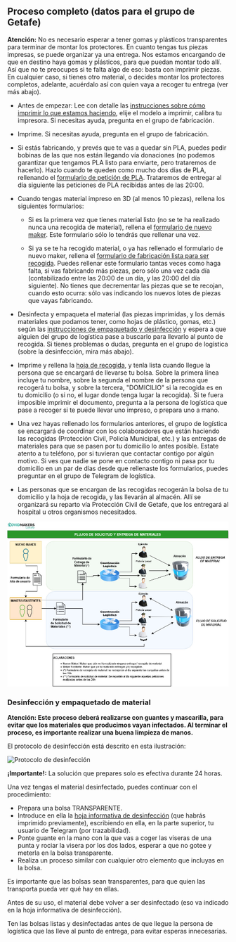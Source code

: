 ## <a>Proceso completo (datos para el grupo de Getafe)</a>

**Atención:** No es necesario esperar a tener gomas y plásticos transparentes para terminar de montar los protectores. En cuanto tengas tus piezas impresas, se puede organizar ya una entrega. Nos estamos encargando de que en destino haya gomas y pĺásticos, para que puedan montar todo allí. Así que no te preocupes si te falta algo de eso: basta con imprimir piezas. En cualquier caso, si tienes otro material, o decides montar los protectores completos, adelante, acuérdalo así con quien vaya a recoger tu entrega (ver más abajo).

* Antes de empezar: Lee con detalle las [instrucciones sobre cómo imprimir lo que estamos haciendo](#haciendo), elije el modelo a imprimir, calibra tu impresora. Si necesitas ayuda, pregunta en el grupo de fabricación.

* Imprime. Si necesitas ayuda, pregunta en el grupo de fabricación.

* Si estás fabricando, y prevés que te vas a quedar sin PLA, puedes pedir bobinas de las que nos están llegando vía donaciones (no podemos garantizar que tengamos PLA listo para enviarte, pero trataremos de hacerlo). Hazlo cuando te queden como mucho dos días de PLA, rellenando el [formulario de petición de PLA](https://docs.google.com/forms/d/e/1FAIpQLSffZoj04AgMSFzh23fbOKqQNuNHOhQSLAInoCFRcIrRj4AssA/viewform). Trataremos de entregar al día siguiente las peticiones de PLA recibidas antes de las 20:00.

* Cuando tengas material impreso en 3D (al menos 10 piezas), rellena los siguientes formularios:

  - Si es la primera vez que tienes material listo (no se te ha realizado nunca una recogida de material), rellena el [formulario de nuevo maker](https://docs.google.com/forms/d/e/1FAIpQLSdO0WRbIKKgPMfELPCbPK3jvf8paplx6duKgp7iy40mTTmfyw/viewform). Este formulario sólo lo tendrás que rellenar una vez.

  - Si ya se te ha recogido material, o ya has rellenado el formulario de nuevo maker, rellena el [formulario de fabricación lista para ser recogida](https://docs.google.com/forms/d/e/1FAIpQLSf5bpf29waWAVTi_3QRzihBPt8VOsbqQeOZ9phYBQSoqk-IXw/viewform). Puedes rellenar este formulario tantas veces como haga falta, si vas fabricando más piezas, pero sólo una vez cada día (contabilizado entre las 20:00 de un día, y las 20:00 del día siguiente). No tienes que decrementar las piezas que se te recojan, cuando esto ocurra: sólo vas indicando los nuevos lotes de piezas que vayas fabricando.
  
* Desinfecta y empaqueta el material (las piezas imprimidas, y los demás materiales que podamos tener, como hojas de plástico, gomas, etc.) según las [instrucciones de empaquetado y desinfección](#desinfeccion) y espera a que alguien del grupo de logística pase a buscarlo para llevarlo al punto de recogida. Si tienes problemas o dudas, pregunta en el grupo de logística (sobre la desinfección, mira más abajo).

* Imprime y rellena la [hoja de recogida](PROTOCOLO_ACTUACION_ENTREGA_V2.pdf), y tenla lista cuando llegue la persona que se encargará de llevarse tu bolsa. Sobre la primera línea incluye tu nombre, sobre la segunda el nombre de la persona que recogerá tu bolsa, y sobre la tercera, "DOMICILIO" si la recogida es en tu domicilio (o si no, el lugar donde tenga lugar la recogida). Si te fuera imposible imprimir el documento, pregunta a la persona de logística que pase a recoger si te puede llevar uno impreso, o prepara uno a mano.

* Una vez hayas rellenado los formularios anteriores, el grupo de logística se encargará de coordinar con los colaboradores que están haciendo las recogidas (Protección Civil, Policía Municipal, etc.) y las entregas de materiales para que se pasen por tu domicilio lo antes posible. Estate atento a tu teléfono, por si tuvieran que contactar contigo por algún motivo. Si ves que nadie se pone en contacto contigo ni pasa por tu domicilio en un par de días desde que rellenaste los formularios, puedes preguntar en el grupo de Telegram de logística.

* Las personas que se encargan de las recogidas recogerán la bolsa de tu domicilio y la hoja de recogida, y las llevarán al almacén. Allí se organizará su reparto vía Protección Civil de Getafe, que los entregará al hospital u otros organismos necesitados.

![Flujo de materiales y faricación](flujos_materiales.jpg)

### <a name="desinfeccion">Desinfección y empaquetado de material</a>

**Atención: Este proceso deberá realizarse con guantes y mascarilla, para evitar que los materiales que producimos vayan infectados. Al terminar el proceso, es importante realizar una buena limpieza de manos.**

El protocolo de desinfección está descrito en esta ilustración:

![Protocolo de desinfección](protocolo-desinfección.jpg)


**¡Importante!:** La solución que prepares solo es efectiva durante 24 horas.

Una vez tengas el material desinfectado, puedes continuar con el procedimiento:

* Prepara una bolsa TRANSPARENTE.
* Introduce en ella la [hoja informativa de desinfección](DESINFECCION.pdf) (que habrás imprimido previamente), escribiendo en ella, en la parte superior, tu usuario de Telegram (por trazabilidad).
* Ponte guante en la mano con la que vas a coger las viseras de una punta y rociar la visera por los dos lados, esperar a que no gotee y meterla en la bolsa transparente.
* Realiza un proceso similar con cualquier otro elemento que incluyas en la bolsa.

Es importante que las bolsas sean transparentes, para que quien las transporta pueda ver qué hay en ellas.

Antes de su uso, el material debe volver a ser desinfectado (eso va indicado en la hoja informativa de desinfección).

Ten las bolsas listas y desinfectadas antes de que llegue la persona de logística que las lleve al punto de entrega, para evitar esperas innecesarias.
